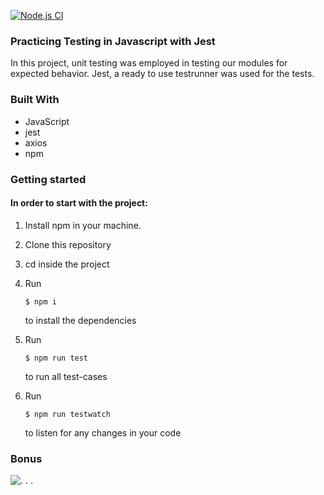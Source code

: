 [![Node.js CI](https://github.com/BuddySwThu/jest-testing-swt301/actions/workflows/node.js.yml/badge.svg?branch=main)](https://github.com/BuddySwThu/jest-testing-swt301/actions/workflows/node.js.yml)

### Practicing Testing in Javascript with Jest
  In this project, unit testing was employed in testing our modules for expected behavior. 
  Jest, a ready to use testrunner was used for the tests.
  
### Built With
  * JavaScript
  * jest
  * axios
  * npm
  
### Getting started
 #### In order to start with the project:
   1. Install npm in your machine.
   2. Clone this repository
   3. cd inside the project
   4. Run

          $ npm i
       to install the dependencies
   5. Run
          
          $ npm run test
       to run all test-cases
   6. Run

          $ npm run testwatch
       to listen for any changes in your code

### Bonus
![. . .](https://github.com/BuddySwThu/jest-testing-basic/blob/main/screenshot/photo_2022-10-22_05-13-23.jpg)
